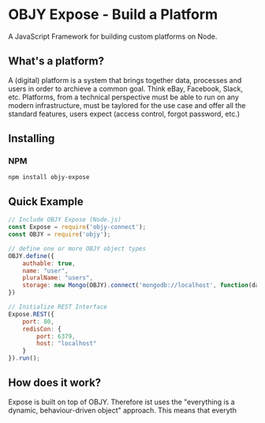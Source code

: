 # OBJY Expose - Build a Platform

A JavaScript Framework for building custom platforms on Node.

## What's a platform?

A (digital) platform is a system that brings together data, processes and users in order to archieve a common goal. Think eBay, Facebook, Slack, etc.
Platforms, from a technical perspective must be able to run on any modern infrastructure, must be taylored for the use case and offer all the standard features, users expect (access control, forgot password, etc.)

## Installing

### NPM

```shell
npm install objy-expose
```

## Quick Example


```javascript
// Include OBJY Expose (Node.js)
const Expose = require('objy-connect');
const OBJY = require('objy');

// define one or more OBJY object types
OBJY.define({
    authable: true,
    name: "user",
    pluralName: "users",
    storage: new Mongo(OBJY).connect('mongodb://localhost', function(data) { }, function(data) { })
})

// Initialize REST Interface
Expose.REST({
    port: 80,
    redisCon: {
        port: 6379,
        host: "localhost"
    }
}).run();
```

## How does it work?

Expose is built on top of OBJY. Therefore ist uses the "everything is a dynamic, behaviour-driven object" approach. This means that everyth

